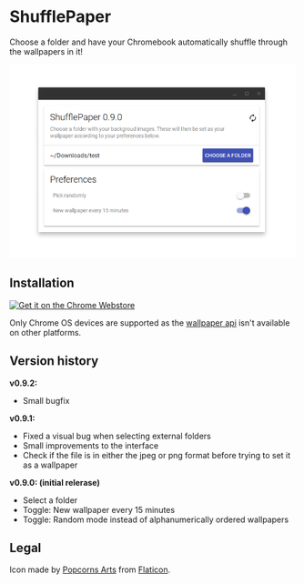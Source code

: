 # ShufflePaper
Choose a folder and have your Chromebook automatically shuffle through the wallpapers in it!

<img src="screenshots/screenshot.png"/>

## Installation
<a href='https://chrome.google.com/webstore/detail/threema-client-inofficial/ongeongbhbifocbiphanocddghiiljnj?utm_campaign=PartBadge'><img alt='Get it on the Chrome Webstore' src='https://developer.chrome.com/webstore/images/ChromeWebStore_BadgeWBorder_v2_206x58.png' height="58px"/></a>

Only Chrome OS devices are supported as the [wallpaper api](https://developer.chrome.com/apps/wallpaper) isn't available on other platforms.

## Version history

**v0.9.2:**

- Small bugfix

**v0.9.1:**

- Fixed a visual bug when selecting external folders
- Small improvements to the interface
- Check if the file is in either the jpeg or png format before trying to set it as a wallpaper

**v0.9.0: (initial relerase)**

- Select a folder
- Toggle: New wallpaper every 15 minutes
- Toggle: Random mode instead of alphanumerically ordered wallpapers

## Legal

Icon made by [Popcorns Arts](http://www.flaticon.com/authors/popcorns-arts) from [Flaticon](www.flaticon.com).